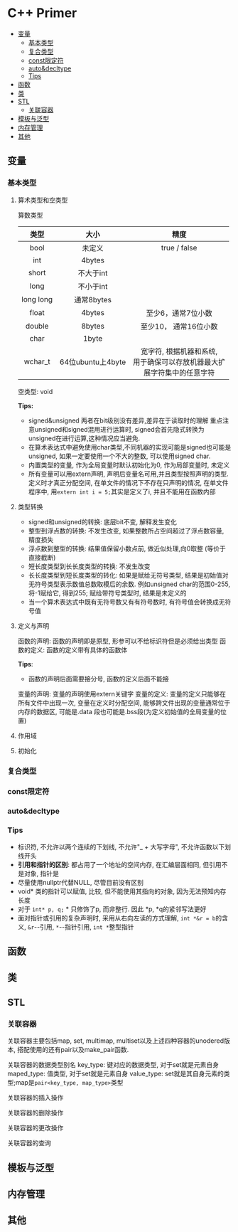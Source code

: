 # C++ Primer
- [变量](#变量)
  - [基本类型](#基本类型)
  - [复合类型](#复合类型)
  - [const限定符](#const限定符)
  - [auto&decltype](#autodecltype)
  - [Tips](#tips)
- [函数](#函数)
- [类](#类)
- [STL](#stl)
  - [关联容器](#关联容器)
- [模板与泛型](#模板与泛型)
- [内存管理](#内存管理)
- [其他](#其他)

## 变量
### 基本类型
1. 算术类型和空类型
    
    算数类型

    |   类型    |    大小    |         精度          |
    | :-------: | :--------: | :-------------------: |
    | bool      | 未定义      | true / false          |
    |    int    |   4bytes   |                       |
    |   short   | 不大于int  |                       |
    |   long    | 不小于int  |                       |
    | long long | 通常8bytes |                       |
    |   float   |   4bytes   |  至少6，通常7位小数   |
    |  double   |   8bytes   | 至少10， 通常16位小数 |
    |   char    |   1byte    |                       |
    |wchar_t| 64位ubuntu上4byte| 宽字符, 根据机器和系统, <br>用于确保可以存放机器最大扩<br>展字符集中的任意字符|
    空类型: void
    
    **Tips:**
   - signed&unsigned
       两者在bit级别没有差异,差异在于读取时的理解
       重点注意unsigned和signed混用进行运算时, signed会首先隐式转换为unsigned在进行运算,这种情况应当避免.
   - 在算术表达式中避免使用char类型,不同机器的实现可能是signed也可能是unsigned, 如果一定要使用一个不大的整数, 可以使用signed char.
   - 内置类型的变量, 作为全局变量时默认初始化为0, 作为局部变量时, 未定义
   - 所有变量可以用extern声明, 声明后变量名可用,并且类型按照声明的类型. 定义时才真正分配空间, 在单文件的情况下不存在只声明的情况, 在单文件程序中, 用`extern int i = 5;`其实是定义了i, 并且不能用在函数内部


2. 类型转换

    - signed和unsigned的转换: 底层bit不变, 解释发生变化
    - 整型到浮点数的转换: 不发生改变, 如果整数所占空间超过了浮点数容量, 精度损失
    - 浮点数到整型的转换: 结果值保留小数点前, 做近似处理,向0取整 (等价于直接截断)
    - 短长度类型到长长度类型的转换: 不发生改变
    - 长长度类型到短长度类型的转化: 如果是赋给无符号类型, 结果是初始值对无符号类型表示数值总数取模后的余数. 例如unsigned char的范围0-255, 将-1赋给它, 得到255; 赋给带符号类型时, 结果是未定义的
    - 当一个算术表达式中既有无符号数又有有符号数时, 有符号值会转换成无符号值

3. 定义与声明

    函数的声明: 函数的声明即是原型, 形参可以不给标识符但是必须给出类型
    函数的定义: 函数的定义带有具体的函数体

    **Tips**: 
    - 函数的声明后面需要接分号, 函数的定义后面不能接

    变量的声明: 变量的声明使用extern关键字
    变量的定义: 变量的定义只能够在所有文件中出现一次, 变量在定义时分配空间, 能够跨文件出现的变量通常位于内存的数据区, 可能是.data 段也可能是.bss段(为定义初始值的全局变量的位置)

4. 作用域

5. 初始化
### 复合类型
### const限定符
### auto&decltype

### Tips

- 标识符, 不允许以两个连续的下划线, 不允许"_ + 大写字母", 不允许函数以下划线开头
- **引用和指针的区别**: 都占用了一个地址的空间内存, 在汇编层面相同, 但引用不是对象, 指针是
- 尽量使用nullptr代替NULL, 尽管目前没有区别
- void* 类的指针可以赋值, 比较, 但不能使用其指向的对象, 因为无法预知内存长度
- 对于 `int* p, q;` * 只修饰了p, 而非整行. 因此 *p, *q的紧邻写法更好
- 面对指针或引用的复杂声明时, 采用从右向左读的方式理解, `int *&r = b`的含义, `&r`--引用, `*`--指针引用, `int *`整型指针
## 函数

## 类

## STL

### 关联容器
关联容器主要包括map, set, multimap, multiset以及上述四种容器的unodered版本, 搭配使用的还有pair以及make_pair函数.

关联容器的数据类型别名
key_type: 键对应的数据类型, 对于set就是元素自身
maped_type: 值类型, 对于set就是元素自身
value_type: set就是其自身元素的类型;map是`pair<key_type, map_type>`类型

关联容器的插入操作

关联容器的删除操作

关联容器的更改操作

关联容器的查询

## 模板与泛型

## 内存管理

## 其他
